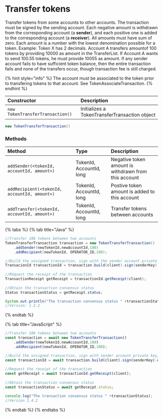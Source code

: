 # Transfer tokens

Transfer tokens from some accounts to other accounts. The transaction must be signed by the sending account. Each negative amount is withdrawn from the corresponding account \(a **sender**\), and each positive one is added to the corresponding account \(a **receiver**\). All amounts must have sum of zero. Each amount is a number with the lowest denomination possible for a token. Example: Token X has 2 decimals. Account A transfers amountof 100 tokens by providing 10000 as amount in the TransferList. If Account A wants to send 100.55 tokens, he must provide 10055 as amount. If any sender account fails to have sufficient token balance, then the entire transaction fails and none of the transfers occur, though transaction fee is still charged.

{% hint style="info" %}
The account must be associated to the token prior to transfering tokens to that account. See TokenAssociateTransaction.
{% endhint %}

| Constructor | Description |
| :--- | :--- |
| `new TokenTransferTransaction()` | Initializes a TokenTransferTransaction object |

```java
new TokenTransferTransaction()
```

### Methods

| Method | Type | Description |
| :--- | :--- | :--- |
| `addSender(<tokenId, accountId, amount>)` | TokenId, AccountId, long | Negative token amount is withdrawn from this account |
| `addRecipient(<tokenId, accountId, amount>)` | TokenId, AccountId, long | Postive token amount is added to this account |
| `addTransfer(<tokenId, accountId, amount>)` | TokenId, AccountId, long | Transfer tokens between accounts |

{% tabs %}
{% tab title="Java" %}
```java
//Transfer 100 tokens between two accounts
TokenTransferTransaction transaction = new TokenTransferTransaction()
    .addSender(newTokenId,newAccountId,100)
    .addRecipient(newTokenId, OPERATOR_ID,100);

//Build the unsigned transaction, sign with the sender account private key, submit the transaction to a Hedera network
TransacionId transactionId = transaction.build(client).sign(senderKey).execute(client);
    
//Request the receipt of the transaction
TransactionReceipt getReceipt = transactionId.getReceipt(client);
    
//Obtain the transaction consensus status
Status transactionStatus = getReceipt.status;

System.out.println("The transaction consensus status " +transactionStatus);
//Version: 1.2.2
```
{% endtab %}

{% tab title="JavaScript" %}
```javascript
//Transfer 100 tokens between two accounts
const transaction = await new TokenTransferTransaction()
    .addSender(newTokenId,newAccountId,100)
    .addRecipient(newTokenId, OPERATOR_ID,100);

//Build the unsigned transaction, sign with sender account private key, submit the transaction to a Hedera network
const transactionId = await transaction.build(client).sign(senderKey).execute(client);
    
//Request the receipt of the transaction
const getReceipt = await transactionId.getReceipt(client);
    
//Obtain the transaction consensus status
const transactionStatus = await getReceipt.status;

console.log("The transaction consensus status " +transactionStatus);
//Version 1.4.2
```
{% endtab %}
{% endtabs %}





